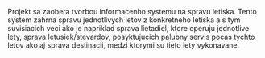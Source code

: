 Projekt sa zaobera tvorbou informacenho systemu na spravu letiska. Tento system zahrna spravu jednotlivych letov z konkretneho letiska a s tym suvisiacich veci ako je napriklad sprava lietadiel, ktore operuju jednotlive lety, sprava letusiek/stevardov, posyktujucich palubny servis pocas tychto letov ako aj sprava destinacii, medzi ktorymi su tieto lety vykonavane.